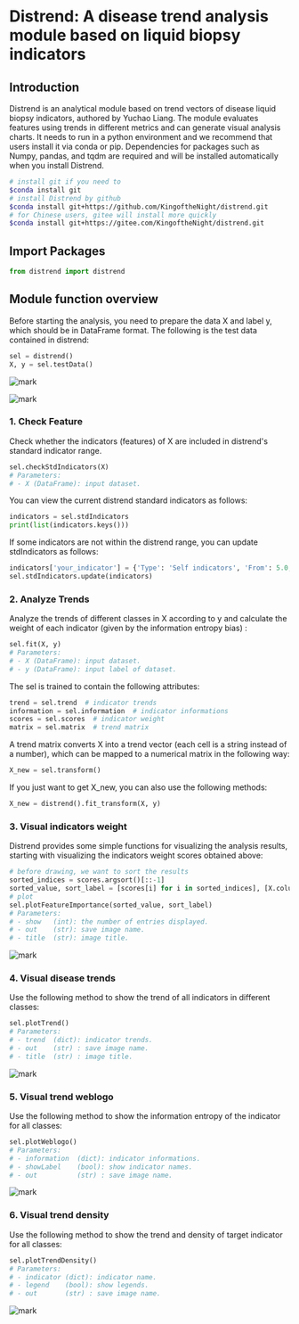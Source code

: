 # Distrend: A disease trend analysis module based on liquid biopsy indicators
## Introduction
Distrend is an analytical module based on trend vectors of disease liquid biopsy indicators, authored by Yuchao Liang. The module evaluates features using trends in different metrics and can generate visual analysis charts. It needs to run in a python environment and we recommend that users install it via conda or pip. Dependencies for packages such as Numpy, pandas, and tqdm are required and will be installed automatically when you install Distrend.
```bash
# install git if you need to
$conda install git
# install Distrend by github
$conda install git+https://github.com/KingoftheNight/distrend.git
# for Chinese users, gitee will install more quickly
$conda install git+https://gitee.com/KingoftheNight/distrend.git
```
## Import Packages
```python
from distrend import distrend
```
## Module function overview
Before starting the analysis, you need to prepare the data X and label y, which should be in DataFrame format. The following is the test data contained in distrend:
```python
sel = distrend()
X, y = sel.testData()
```
![mark](http://img.frankgene.top/blog/20231112/CWXtJ2qQaY74.png)

![mark](http://img.frankgene.top/blog/20231112/HOtCgQ6a2Rnq.png)
### 1. Check Feature
Check whether the indicators (features) of X are included in distrend's standard indicator range.
```python
sel.checkStdIndicators(X)
# Parameters:
# - X (DataFrame): input dataset.
```
You can view the current distrend standard indicators as follows:
```python
indicators = sel.stdIndicators
print(list(indicators.keys()))
```
If some indicators are not within the distrend range, you can update stdIndicators as follows:
```python
indicators['your_indicator'] = {'Type': 'Self indicators', 'From': 5.0, 'To': 38.0, 'Unit': 'g/L'}
sel.stdIndicators.update(indicators)
```
### 2. Analyze Trends
Analyze the trends of different classes in X according to y and calculate the weight of each indicator (given by the information entropy bias) :
```python
sel.fit(X, y)
# Parameters:
# - X (DataFrame): input dataset.
# - y (DataFrame): input label of dataset.
```
The sel is trained to contain the following attributes:
```python
trend = sel.trend  # indicator trends
information = sel.information  # indicator informations
scores = sel.scores  # indicator weight
matrix = sel.matrix  # trend matrix
```
A trend matrix converts X into a trend vector (each cell is a string instead of a number), which can be mapped to a numerical matrix in the following way:
```python
X_new = sel.transform()
```
If you just want to get X_new, you can also use the following methods:
```python
X_new = distrend().fit_transform(X, y)
```
### 3. Visual indicators weight
Distrend provides some simple functions for visualizing the analysis results, starting with visualizing the indicators weight scores obtained above:
```python
# before drawing, we want to sort the results
sorted_indices = scores.argsort()[::-1]
sorted_value, sort_label = [scores[i] for i in sorted_indices], [X.columns[i] for i in sorted_indices]
# plot
sel.plotFeatureImportance(sorted_value, sort_label)
# Parameters:
# - show   (int): the number of entries displayed.
# - out    (str): save image name.
# - title  (str): image title.
```
![mark](http://img.frankgene.top/blog/20231112/tFUeGCyouTmH.png)
### 4. Visual disease trends
Use the following method to show the trend of all indicators in different classes:
```python
sel.plotTrend()
# Parameters:
# - trend  (dict): indicator trends.
# - out    (str) : save image name.
# - title  (str) : image title.
```
![mark](http://img.frankgene.top/blog/20231112/wVER3PC96QjK.png)
### 5. Visual trend weblogo
Use the following method to show the information entropy of the indicator for all classes:
```python
sel.plotWeblogo()
# Parameters:
# - information  (dict): indicator informations.
# - showLabel    (bool): show indicator names.
# - out          (str) : save image name.
```
![mark](http://img.frankgene.top/blog/20231112/sq1hdA6h03La.png)
### 6. Visual trend density
Use the following method to show the trend and density of target indicator for all classes:
```python
sel.plotTrendDensity()
# Parameters:
# - indicator (dict): indicator name.
# - legend    (bool): show legends.
# - out       (str) : save image name.
```
![mark](http://img.frankgene.top/blog/20231112/UkYhlFijdvSU.png)
